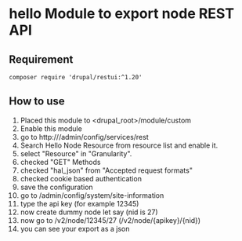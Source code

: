 # hello Module to export node REST API

## Requirement 

```
composer require 'drupal/restui:^1.20'
```
## How to use
1. Placed this module to <drupal_root>/module/custom
2. Enable this module
3. go to http://<domain>/admin/config/services/rest
4. Search Hello Node Resource from resource list and enable it.
5. select "Resource" in "Granularity".
6. checked "GET" Methods
7. checked "hal_json" from "Accepted request formats"
8. checked cookie based authentication 
9. save the configuration
10. go to /admin/config/system/site-information
11. type the api key (for example 12345)
12. now create dummy node let say (nid is 27)
13. now go to /v2/node/12345/27 (/v2/node/{apikey}/{nid})
14. you can see your export as a json